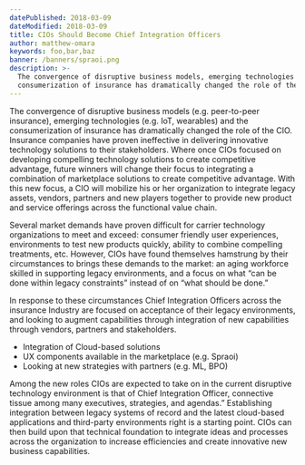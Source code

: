 ```yaml
---
datePublished: 2018-03-09
dateModified: 2018-03-09
title: CIOs Should Become Chief Integration Officers
author: matthew-omara
keywords: foo,bar,baz
banner: /banners/spraoi.png
description: >-
  The convergence of disruptive business models, emerging technologies and the
  consumerization of insurance has dramatically changed the role of the CIO.
---
```


The convergence of disruptive business models (e.g. peer-to-peer insurance),
emerging technologies (e.g. IoT, wearables) and the consumerization of insurance
has dramatically changed the role of the CIO. Insurance companies have proven
ineffective in delivering innovative technology solutions to their stakeholders.
Where once CIOs focused on developing compelling technology solutions to create
competitive advantage, future winners will change their focus to integrating a
combination of marketplace solutions to create competitive advantage. With this
new focus, a CIO will mobilize his or her organization to integrate legacy
assets, vendors, partners and new players together to provide new product and
service offerings across the functional value chain.

Several market demands have proven difficult for carrier technology
organizations to meet and exceed: consumer friendly user experiences,
environments to test new products quickly, ability to combine compelling
treatments, etc. However, CIOs have found themselves hamstrung by their
circumstances to brings these demands to the market: an aging workforce skilled
in supporting legacy environments, and a focus on what “can be done within
legacy constraints” instead of on “what should be done.”

In response to these circumstances Chief Integration Officers across the
insurance Industry are focused on acceptance of their legacy environments, and
looking to augment capabilities through integration of new capabilities through
vendors, partners and stakeholders.

- Integration of Cloud-based solutions
- UX components available in the marketplace (e.g. Spraoi)
- Looking at new strategies with partners (e.g. ML, BPO)

Among the new roles CIOs are expected to take on in the current disruptive
technology environment is that of Chief Integration Officer, connective tissue
among many executives, strategies, and agendas.” Establishing integration
between legacy systems of record and the latest cloud-based applications and
third-party environments right is a starting point. CIOs can then build upon
that technical foundation to integrate ideas and processes across the
organization to increase efficiencies and create innovative new business
capabilities.
